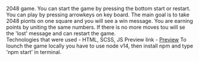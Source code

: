 2048 game. You can start the game by pressing the bottom start or restart. You can play by pressing arrowkeys on key board. The main goal is to take 2048 pionts on one square and you will see a win message. You are earning points by uniting the same numbers. If there is no more moves tou will se the 'lost' message and can restart the game.  
Technologies that were used - HTML, SCSS, JS
Preview link - [Preview](https://kapesha.github.io/2048-game/)
To lounch the game locally you have to use node v14, then install npm and type 'npm start' in terminal. 
